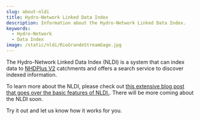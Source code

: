```yaml
---
slug: about-nldi
title: Hydro-Network Linked Data Index
description: Information about the Hydro-Network Linked Data Index.
keywords:
  - Hydro-Network
  - Data Index
image: /static/nldi/RioGrandeStreamGage.jpg
---
```

The Hydro-Network Linked Data Index (NLDI)  is a system that can index data to [NHDPlus V2](http://www.horizon-systems.com/NHDPlus/V2NationalData.php) catchments and offers a search service to discover indexed information.

To learn more about the NLDI, please check out [this extensive blog post that goes over the basic features of NLDI.](https://waterdata.usgs.gov/blog/nldi-intro/).  There will be more coming about the NLDI soon.

Try it out and let us know how it works for you.
